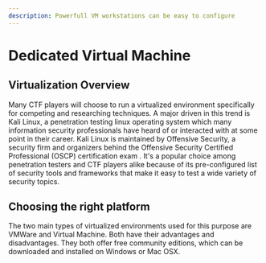 ```yaml
---
description: Powerfull VM workstations can be easy to configure
---
```


# Dedicated Virtual Machine

## Virtualization Overview

Many CTF players will choose to run a virtualized environment specifically for competing and researching techniques. A major driven in this trend is Kali Linux, a penetration testing linux operating system which many information security professionals have heard of or interacted with at some point in their career. Kali Linux is maintained by Offensive Security, a security firm and organizers behind the Offensive Security Certified Professional \(OSCP\) certification exam . It's a popular choice among penetration testers and CTF players alike because of its pre-configured list of security tools and frameworks that make it easy to test a wide variety of security topics. 

## Choosing the right platform

The two main types of virtualized environments used for this purpose are VMWare and Virtual Machine. Both have their advantages and disadvantages. They both offer free community editions, which can be downloaded and installed on Windows or Mac OSX. 

